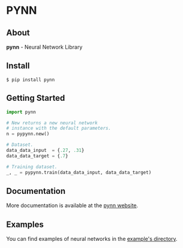 # PYNN

## About

**pynn** - Neural Network Library

## Install

```shell
$ pip install pynn
```

## Getting Started

```python
import pynn

# New returns a new neural network
# instance with the default parameters.
n = pypynn.new()

# Dataset.
data_data_input  = {.27, .31}
data_data_target = {.7}

# Training dataset.
_, _ = pypynn.train(data_data_input, data_data_target)
```

## Documentation

More documentation is available at the [pynn website](https://teratron.github.io/pynn).

## Examples

You can find examples of neural networks in the 
[example's directory](https://github.com/teratron/pynn/tree/master/examples).
